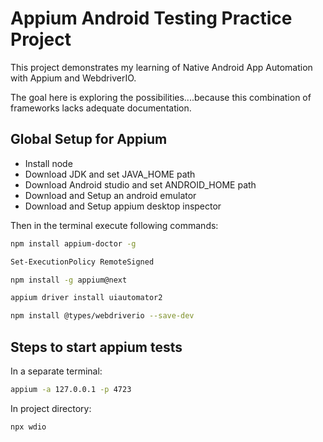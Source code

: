 # Appium Android Testing Practice Project

This project demonstrates my learning of Native Android App Automation with Appium and WebdriverIO.

The goal here is exploring the possibilities....because this combination of frameworks lacks adequate documentation.

## Global Setup for Appium

- Install node
- Download JDK and set JAVA_HOME path
- Download Android studio and set ANDROID_HOME path
- Download and Setup an android emulator
- Download and Setup appium desktop inspector

Then in the terminal execute following commands:

```bash
npm install appium-doctor -g
```

```bash
Set-ExecutionPolicy RemoteSigned
```

```bash
npm install -g appium@next
```

```bash
appium driver install uiautomator2
```

```bash
npm install @types/webdriverio --save-dev
```

## Steps to start appium tests

In a separate terminal:

```bash
appium -a 127.0.0.1 -p 4723
```

In project directory:

```bash
npx wdio
```

